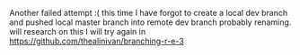 Another failed attempt :( 
this time I have forgot to create a local dev branch 
and pushed local master branch into remote dev branch
probably renaming. will research on this
I will try again in https://github.com/thealinivan/branching-r-e-3

